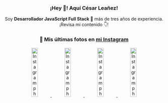 <div align="center">

<h3>¡Hey 👋! Aquí César Leañez!</h3>

<p>Soy <strong>Desarrollador JavaScript Full Stack 🚀</strong> más de tres años de experiencia.<br />¡Revisa mi contenido 👇!</p>

### 📸 Mis últimas fotos en [mi Instagram](https://instagram.com/cesarsoftware.dev)


<a href='https://instagram.com/p/DKcTQWgxLum' target='_blank'>
  <img width='20%' src='https://instagram.fcmn2-1.fna.fbcdn.net/v/t51.2885-15/503849034_17919602952097059_4092165478866362923_n.jpg?stp=dst-jpg_e35_tt6&efg=eyJ2ZW5jb2RlX3RhZyI6IkZFRUQuaW1hZ2VfdXJsZ2VuLjE0NDB4MTQ0NS5zZHIuZjc1NzYxLmRlZmF1bHRfaW1hZ2UuYzIifQ&_nc_ht=instagram.fcmn2-1.fna.fbcdn.net&_nc_cat=103&_nc_oc=Q6cZ2QE93dhmTQkEXHBPeB4oh4IIpH7PujPzTpcRIqzClQHV7YeWUzHiKyVTMwRLTHoVwKQ&_nc_ohc=LuNHJCRO-egQ7kNvwHnFanc&_nc_gid=Un5AStzz7jGUWZVyy6Q8pA&edm=ACWDqb8BAAAA&ccb=7-5&ig_cache_key=MzY0Njg3NDQ4NDgzMDY4MjAyMg%3D%3D.3-ccb7-5&oh=00_AfU6_mONunyijmoE9AlOTNa3GltL0Bo23IPenRAVdQ6RPw&oe=6899CB65&_nc_sid=ee9879' alt='Instagram photo' />
</a>
<a href='https://instagram.com/p/DKcTCZnuO-S' target='_blank'>
  <img width='20%' src='https://scontent.cdninstagram.com/v/t51.75761-15/503168549_17919602796097059_3346483577265803486_n.jpg?stp=dst-jpg_e15_tt6&_nc_cat=105&ig_cache_key=MzY0Njg3MzUyNjA5NTkwMDU2Mg%3D%3D.3-ccb1-7&ccb=1-7&_nc_sid=58cdad&efg=eyJ2ZW5jb2RlX3RhZyI6InhwaWRzLjE5MTZ4MTA3OC5zZHIuQzMifQ%3D%3D&_nc_ohc=4oADSyqL7hcQ7kNvwFHr_fo&_nc_oc=AdmsCUeFl6ZUYof8C0D6oacpKNBkDGdIXOcD0WoraR6MqgJbFKZDxumBwOpN50a85ss&_nc_ad=z-m&_nc_cid=0&_nc_zt=23&_nc_ht=scontent.cdninstagram.com&_nc_gid=Un5AStzz7jGUWZVyy6Q8pA&oh=00_AfXYcYMoU2-ara-LlTqsZMnP-_jaPojq4-fiqsvxM8DY7g&oe=6899D1E3' alt='Instagram photo' />
</a>
<a href='https://instagram.com/p/DIt9Oknp-PZ' target='_blank'>
  <img width='20%' src='https://instagram.fcmn2-1.fna.fbcdn.net/v/t51.2885-15/491444712_17914409433097059_55076089485466172_n.jpg?stp=dst-jpg_e35_tt6&efg=eyJ2ZW5jb2RlX3RhZyI6IkZFRUQuaW1hZ2VfdXJsZ2VuLjU1MngzNDEuc2RyLmY3NTc2MS5kZWZhdWx0X2ltYWdlLmMyIn0&_nc_ht=instagram.fcmn2-1.fna.fbcdn.net&_nc_cat=103&_nc_oc=Q6cZ2QE93dhmTQkEXHBPeB4oh4IIpH7PujPzTpcRIqzClQHV7YeWUzHiKyVTMwRLTHoVwKQ&_nc_ohc=y8YsyF6s1_0Q7kNvwHr0Np4&_nc_gid=Un5AStzz7jGUWZVyy6Q8pA&edm=ACWDqb8BAAAA&ccb=7-5&ig_cache_key=MzYxNTgxNTM1ODA3ODI0Nzg5Nw%3D%3D.3-ccb7-5&oh=00_AfXRoLLwJrSDIDDyQx8Sik2_ozEzyK8BXoeNy_ybOFSfZg&oe=6899BF6B&_nc_sid=ee9879' alt='Instagram photo' />
</a>
<a href='https://instagram.com/p/DICt8_ruj1K' target='_blank'>
  <img width='20%' src='https://scontent.cdninstagram.com/v/t51.71878-15/487811720_2261442050918393_7784971145546330846_n.jpg?stp=dst-jpg_e15_tt6&_nc_cat=104&ig_cache_key=MzYwMzY0NDc1NTQ5MDc4MjUzOA%3D%3D.3-ccb1-7&ccb=1-7&_nc_sid=58cdad&efg=eyJ2ZW5jb2RlX3RhZyI6InhwaWRzLjY0MHgxMTU2LnNkci5DMyJ9&_nc_ohc=jYh7C81fVQ8Q7kNvwFj06fI&_nc_oc=Adm9l2IuRgIe-eN6HmqbQNczKbR-68S1RtdlXhfzonQ0zwh8A9V6fz-PSXdlK_ksEtE&_nc_ad=z-m&_nc_cid=0&_nc_zt=23&_nc_ht=scontent.cdninstagram.com&_nc_gid=Un5AStzz7jGUWZVyy6Q8pA&oh=00_AfWWyWlvtPkF4H1o-44ieIa5otKThAx3XZf03NOS16xjFw&oe=6899E464' alt='Instagram photo' />
</a>

</div>
